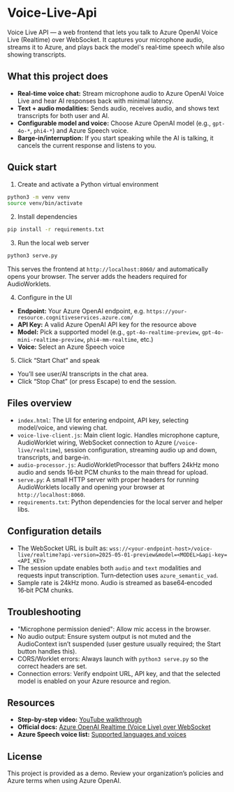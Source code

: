 # Voice-Live-Api
Voice Live API  — a  web frontend that lets you talk to Azure OpenAI Voice Live (Realtime) over WebSocket. It captures your microphone audio, streams it to Azure, and plays back the model's real‑time speech while also showing transcripts.

## What this project does
- **Real‑time voice chat:** Stream microphone audio to Azure OpenAI Voice Live and hear AI responses back with minimal latency.
- **Text + audio modalities:** Sends audio, receives audio, and shows text transcripts for both user and AI.
- **Configurable model and voice:** Choose Azure OpenAI model (e.g., `gpt-4o-*`, `phi4-*`) and Azure Speech voice.
- **Barge‑in/interruption:** If you start speaking while the AI is talking, it cancels the current response and listens to you.

## Quick start
1) Create and activate a Python virtual environment
```bash
python3 -m venv venv
source venv/bin/activate
```

2) Install dependencies
```bash
pip install -r requirements.txt
```

3) Run the local web server
```bash
python3 serve.py
```
This serves the frontend at `http://localhost:8060/` and automatically opens your browser. The server adds the headers required for AudioWorklets.

4) Configure in the UI
- **Endpoint:** Your Azure OpenAI endpoint, e.g. `https://your-resource.cognitiveservices.azure.com/`
- **API Key:** A valid Azure OpenAI API key for the resource above
- **Model:** Pick a supported model (e.g., `gpt-4o-realtime-preview`, `gpt-4o-mini-realtime-preview`, `phi4-mm-realtime`, etc.)
- **Voice:** Select an Azure Speech voice

5) Click “Start Chat” and speak
- You’ll see user/AI transcripts in the chat area.
- Click “Stop Chat” (or press Escape) to end the session.

## Files overview
- `index.html`: The UI for entering endpoint, API key, selecting model/voice, and viewing chat.
- `voice-live-client.js`: Main client logic. Handles microphone capture, AudioWorklet wiring, WebSocket connection to Azure (`/voice-live/realtime`), session configuration, streaming audio up and down, transcripts, and barge‑in.
- `audio-processor.js`: AudioWorkletProcessor that buffers 24kHz mono audio and sends 16‑bit PCM chunks to the main thread for upload.
- `serve.py`: A small HTTP server with proper headers for running AudioWorklets locally and opening your browser at `http://localhost:8060`.
- `requirements.txt`: Python dependencies for the local server and helper libs.

## Configuration details
- The WebSocket URL is built as:
  `wss://<your-endpoint-host>/voice-live/realtime?api-version=2025-05-01-preview&model=<MODEL>&api-key=<API_KEY>`
- The session update enables both `audio` and `text` modalities and requests input transcription. Turn‑detection uses `azure_semantic_vad`.
- Sample rate is 24kHz mono. Audio is streamed as base64‑encoded 16‑bit PCM chunks.


## Troubleshooting
- "Microphone permission denied": Allow mic access in the browser.
- No audio output: Ensure system output is not muted and the AudioContext isn’t suspended (user gesture usually required; the Start button handles this).
- CORS/Worklet errors: Always launch with `python3 serve.py` so the correct headers are set.
- Connection errors: Verify endpoint URL, API key, and that the selected model is enabled on your Azure resource and region.

## Resources
- **Step‑by‑step video:** [YouTube walkthrough](https://www.youtube.com/watch?v=F4h-gQ1s4SY)
- **Official docs:** [Azure OpenAI Realtime (Voice Live) over WebSocket](https://learn.microsoft.com/en-us/azure/ai-services/speech-service/voice-live-quickstart?tabs=linux%2Ckeyless&pivots=programming-language-python)
- **Azure Speech voice list:** [Supported languages and voices](https://learn.microsoft.com/en-us/azure/ai-services/speech-servicevoice-live-language-support?tabs=speechinput)

## License
This project is provided as a demo. Review your organization’s policies and Azure terms when using Azure OpenAI.
